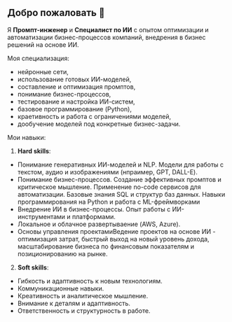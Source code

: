 ## Добро пожаловать 👋

Я **Промпт-инженер** и **Специалист по ИИ** с опытом оптимизации и автоматизации бизнес-процессов компаний, внедрения в бизнес решений на основе ИИ.

Моя специализация:
- нейронные сети,
- использование готовых ИИ-моделей,
- составление и оптимизация промптов,
- понимание бизнес-процессов,
- тестирование и настройка ИИ-систем,
- базовое программирование (Python),
- краетивность и работа с ограничениями моделей,
- дообучение моделей под конкретные бизнес-задачи.

Мои навыки:
1. **Hard skills**:
- Понимание генеративных ИИ-моделей и NLP. Модели для работы с текстом, аудио и изображениями (нпраимер, GPT, DALL-E).
- Понимание бизнес-процессов. Создание эффективных промптов и критическое мышление. Применение no-code сервисов для автоматизации. Базовые знания SQL и структур баз данных. Навыки программирования на Python и работа с ML-фреймворками
- Внедрение ИИ в бизнес-процессы. Опыт работы с ИИ-инструментами и платформами.
- Локальное и облачное развертываение (AWS, Azure).
- Основы управления проектамиВедение проектов на основе ИИ - оптимизация затрат, быстрый выход на новый уровень дохода, масштабирование бизнеса по финансовым показателям и позиционированию на рынке.
2. **Soft skills**:
- Гибкость и адаптивность к новым технологиям.
- Коммуникационные навыки.
- Креативность и аналитическое мышление.
- Внимание к деталям и адаптивность.
- Ответственность и структурность в работе.

    
    
    
    
    
    
    
    
    
    

